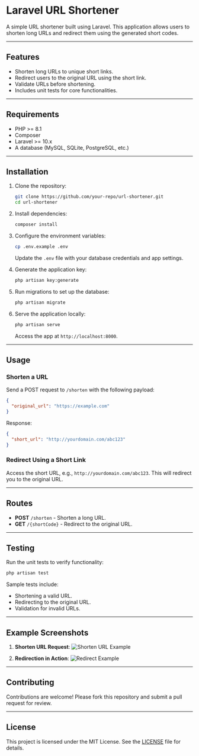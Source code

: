 # Laravel URL Shortener

A simple URL shortener built using Laravel. This application allows users to shorten long URLs and redirect them using the generated short codes.

---

## Features

- Shorten long URLs to unique short links.
- Redirect users to the original URL using the short link.
- Validate URLs before shortening.
- Includes unit tests for core functionalities.

---

## Requirements

- PHP >= 8.1
- Composer
- Laravel >= 10.x
- A database (MySQL, SQLite, PostgreSQL, etc.)

---

## Installation

1. Clone the repository:
   ```bash
   git clone https://github.com/your-repo/url-shortener.git
   cd url-shortener
   ```

2. Install dependencies:
   ```bash
   composer install
   ```

3. Configure the environment variables:
   ```bash
   cp .env.example .env
   ```
   Update the `.env` file with your database credentials and app settings.

4. Generate the application key:
   ```bash
   php artisan key:generate
   ```

5. Run migrations to set up the database:
   ```bash
   php artisan migrate
   ```

6. Serve the application locally:
   ```bash
   php artisan serve
   ```
   Access the app at `http://localhost:8000`.

---

## Usage

### Shorten a URL
Send a POST request to `/shorten` with the following payload:
```json
{
  "original_url": "https://example.com"
}
```
Response:
```json
{
  "short_url": "http://yourdomain.com/abc123"
}
```

### Redirect Using a Short Link
Access the short URL, e.g., `http://yourdomain.com/abc123`. This will redirect you to the original URL.

---

## Routes

- **POST** `/shorten` - Shorten a long URL.
- **GET** `/{shortCode}` - Redirect to the original URL.

---

## Testing

Run the unit tests to verify functionality:
```bash
php artisan test
```

Sample tests include:
- Shortening a valid URL.
- Redirecting to the original URL.
- Validation for invalid URLs.

---

## Example Screenshots

1. **Shorten URL Request**:
   ![Shorten URL Example](shorten_url_example.png)

2. **Redirection in Action**:
   ![Redirect Example](redirect_example.png)

---

## Contributing

Contributions are welcome! Please fork this repository and submit a pull request for review.

---

## License

This project is licensed under the MIT License. See the [LICENSE](LICENSE) file for details.

